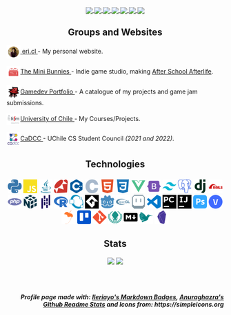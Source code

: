 <p align="center">
    <a href="https://twitter.com/nyveon">
        <img align="center" src="https://img.shields.io/badge/Nyveon-%231DA1F2.svg?style=for-the-badge&logo=Twitter&logoColor=white" />
    </a>
    <a href="https://www.twitch.tv/nyveon">
        <img align="center" src="https://img.shields.io/badge/Nyveon-%239146FF.svg?style=for-the-badge&logo=Twitch&logoColor=white" />
    </a>
    <a href="https://www.reddit.com/user/nyveon">
        <img align="center" src="https://img.shields.io/badge/Nyveon-FF4500?style=for-the-badge&logo=reddit&logoColor=white" />
    </a>
    <a href="https://www.goodreads.com/user/show/56531731-nyveon">
        <img align="center" src="https://img.shields.io/badge/Nyveon-%23372213.svg?style=for-the-badge&logo=goodreads&logoColor=white" />
    </a>
    <a href="https://steamcommunity.com/id/nyveon">
        <img align="center" src="https://img.shields.io/badge/Nyveon-%23000000.svg?style=for-the-badge&logo=steam&logoColor=white" />
    </a>
    <a href="https://www.last.fm/user/Nyveon">
        <img align="center" src="https://img.shields.io/badge/Nyveon-%23D51007.svg?style=for-the-badge&logo=lastdotfm&logoColor=white" />
    </a>  
    <img align="center" src="https://img.shields.io/badge/Nyveon%239999-%237289DA.svg?style=for-the-badge&logo=discord&logoColor=white" />
</p>

<h2 align="center"> Groups and Websites </h2>

<a href="http://eric.cl">
    <img align="center" width=32 src="./icons/personal.png" />&nbsp;eri.cl
</a>
- My personal website.
<br/><br/>

<a href="https://www.minibunnies.com/">
    <img align="center" width=32 src="./icons/minibunnies.png" />The Mini Bunnies
</a>
- Indie game studio, making <a href="https://store.steampowered.com/app/1602550/After_School_Afterlife/">After School Afterlife</a>.
<br/><br/>

<a href="https://nyveon.com/">
    <img align="center" width=32 src="./icons/grok.png" />Gamedev Portfolio
</a>
- A catalogue of my projects and game jam submissions.
<br/><br/>


<a href="https://github.com/Nyveon/Nyveon/blob/main/University.md">
    <img align="center" width=32 src="./icons/fcfm.svg" />University of Chile
</a>
- My Courses/Projects.
<br/><br/>

<a href="https://cadcc.cl/">
    <img align="center" width=32 src="./icons/cadcc.svg" />CaDCC
</a>
    - UChile CS Student Council <i>(2021 and 2022)</i>.



<!-- ---------------------------------------------------------------------------- -->

<h2 align="center"> Technologies </h2>

<h3 align="center">
    <img alt="Python" height=32 src="./icons/python.svg">
    <img alt="JavaScript" height=32 src="./icons/javascript.svg">
    <img alt="Java" height=32 src="./icons/java.svg">
    <img alt="Ruby" height=32 src="./icons/ruby.svg">
    <img alt="C++" height=32 src="./icons/cplusplus.svg">
    <img alt="C" height=32 src="./icons/c.svg">
    <img alt="HTML5" height=32 src="./icons/html5.svg">
    <img alt="CSS3" height=32 src="./icons/css3.svg">
    <img alt="Vue.js" height=32 src="./icons/vuedotjs.svg">
    <img alt="Bootstrap" height=32 src="./icons/bootstrap.svg">
    <img alt="TailwindCSS" height=32 src="./icons/tailwindcss.svg">
    <img alt="PostgreSQL" height=32 src="./icons/postgresql.svg">
    <img alt="Django" height=32 src="./icons/django.svg">
    <img alt="Ruby on Rails" height=32 src="./icons/rubyonrails.svg">
    <img alt="PHP" height=32 src="./icons/php.svg">
    <img alt="NumPy" height=32 src="./icons/numpy.svg">
    <img alt="Pandas" height=32 src="./icons/pandas.svg">
    <img alt="R" height=32 src="./icons/r.svg">
    <img alt="Octave" height=32 src="./icons/octave.svg">
    <img alt="GameMaker" height=32 src="./icons/gamemaker.png">
    <img alt="Godot Engine" height=32 src="./icons/godotengine.svg">
    <img alt="OpenGL" height=32 src="./icons/opengl.svg">
    <img alt="Aseprite" height=32 src="./icons/aseprite.svg">
    <img alt="Visual Studio Code" height=32 src="./icons/visualstudiocode.svg">
    <img alt="PyCharm" height=32 src="./icons/pycharm.svg">
    <img alt="IntelliJ Idea" height=32 src="./icons/intellijidea.svg">
    <img alt="Photoshop" height=32 src="./icons/adobephotoshop.svg">
    <img alt="Vegas Pro" height=32 src="./icons/vegaspro.png">
    <img alt="FLStudio" height=32 src="./icons/flstudio.svg">
    <img alt="Trello" height=32 src="./icons/trello.svg">
    <img alt="Git" height=32 src="./icons/git.svg">
    <img alt="GitKraken" height=32 src="./icons/gitkraken.svg">
    <img alt="Markdown" height=32 src="./icons/markdown.svg">
    <img alt="LaTeX" height=32 src="./icons/latex.svg">
    <img alt="Obsidian" height=32 src="./icons/obsidian.svg">
</h3>

<!-- ---------------------------------------------------------------------------- -->

<h2 align="center"> Stats </h2>

<p align="center">
  <img align="center" style="width: 37%" src="https://github-readme-stats.vercel.app/api?username=Nyveon&hide_rank=true&show_icons=true&hide_border=true&count_private=true&theme=midnight-purple" />

  <img align="center" style="width: 43%" src="https://github-readme-stats.vercel.app/api/top-langs/?username=Nyveon&layout=compact&hide_border=true&count_private=true&theme=midnight-purple&langs_count=10"/>
</p>

<br/>
<br/>

<h5 align="right">
Profile page made with: <a href="https://github.com/Ileriayo/markdown-badges">Ileriayo's Markdown Badges</a>, <a href="https://github.com/anuraghazra/github-readme-stats">Anuraghazra's Github Readme Stats</a> and Icons from: https://simpleicons.org
</h5>
